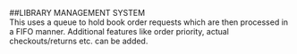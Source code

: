 ##LIBRARY MANAGEMENT SYSTEM<br>
This uses a queue to hold book order requests which are then processed in a FIFO manner. Additional features like order priority, actual checkouts/returns etc. can be added.
